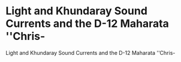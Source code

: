 # Light and Khundaray Sound Currents and the D-12 Maharata ''Chris-

Light and Khundaray Sound Currents and the D-12 Maharata ''Chris-